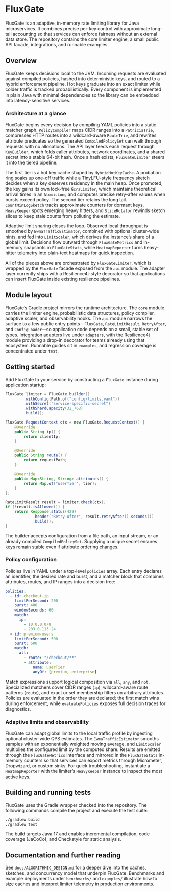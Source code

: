 # FluxGate

FluxGate is an adaptive, in-memory rate limiting library for Java microservices. It combines precise per-key control with approximate long-tail accounting so that services can enforce fairness without an external data store. The repository contains the core limiter engine, a small public API facade, integrations, and runnable examples.

## Overview

FluxGate keeps decisions local to the JVM. Incoming requests are evaluated against compiled policies, hashed into deterministic keys, and routed to a hybrid enforcement pipeline. Hot keys graduate into an exact limiter while colder traffic is tracked probabilistically. Every component is implemented in plain Java with minimal dependencies so the library can be embedded into latency-sensitive services.

### Architecture at a glance

FluxGate begins every decision by compiling YAML policies into a static matcher graph. `PolicyCompiler` maps CIDR ranges into a `PatriciaTrie`, compresses HTTP routes into a wildcard-aware `RouteTrie`, and rewrites attribute predicates so the generated `CompiledPolicySet` can walk through requests with no allocations. The API layer feeds each request through `KeyBuilder`, which folds caller attributes, network coordinates, and a shared secret into a stable 64-bit hash. Once a hash exists, `FluxGateLimiter` steers it into the tiered pipeline.

The first tier is a hot key cache shaped by `HybridHotKeyCache`. A probation ring soaks up one-off traffic while a TinyLFU-style frequency sketch decides when a key deserves residency in the main heap. Once promoted, the key gains its own lock-free `GcraLimiter`, which maintains theoretical arrival times in an `AtomicLong` and computes precise retry-after values when bursts exceed policy. The second tier retains the long tail. `CountMinLogSketch` tracks approximate counters for dormant keys, `HeavyKeeper` spots emerging heavy hitters, and `SliceRotator` rewinds sketch slices to keep stale counts from polluting the estimate.

Adaptive limit sharing closes the loop. Observed local throughput is smoothed by `EwmaTrafficEstimator`, combined with optional cluster-wide hints, and fed into `LimitScaler`, which derives the instance’s share of a global limit. Decisions flow outward through `FluxGateMetrics` and in-memory snapshots in `FluxGateStats`, while `HeatmapReporter` turns heavy-hitter telemetry into plain-text heatmaps for quick inspection.

All of the pieces above are orchestrated by `FluxGateLimiter`, which is wrapped by the `FluxGate` facade exposed from the `api` module. The adapter layer currently ships with a Resilience4j-style decorator so that applications can insert FluxGate inside existing resilience pipelines.

## Module layout

FluxGate’s Gradle project mirrors the runtime architecture. The `core` module carries the limiter engine, probabilistic data structures, policy compiler, adaptive scaler, and observability hooks. The `api` module narrows the surface to a few public entry points—`FluxGate`, `RateLimitResult`, `RetryAfter`, and `ConfigLoader`—so application code depends on a small, stable set of types. Integration adapters live under `adapters`, with the Resilience4j module providing a drop-in decorator for teams already using that ecosystem. Runnable guides sit in `examples`, and regression coverage is concentrated under `test`.

## Getting started

Add FluxGate to your service by constructing a `FluxGate` instance during application startup:

```java
FluxGate limiter = FluxGate.builder()
        .withConfig(Path.of("config/limits.yaml"))
        .withSecret("service-specific-secret")
        .withShardCapacity(32_768)
        .build();

FluxGate.RequestContext ctx = new FluxGate.RequestContext() {
    @Override
    public String ip() {
        return clientIp;
    }

    @Override
    public String route() {
        return requestPath;
    }

    @Override
    public Map<String, String> attributes() {
        return Map.of("userTier", tier);
    }
};

RateLimitResult result = limiter.check(ctx);
if (!result.isAllowed()) {
    return Response.status(429)
            .header("Retry-After", result.retryAfter().seconds())
            .build();
}
```

The builder accepts configuration from a file path, an input stream, or an already compiled `CompiledPolicySet`. Supplying a unique secret ensures keys remain stable even if attribute ordering changes.

### Policy configuration

Policies live in YAML under a top-level `policies` array. Each entry declares an identifier, the desired rate and burst, and a matcher block that combines attributes, routes, and IP ranges into a decision tree:

```yaml
policies:
  - id: checkout-ip
    limitPerSecond: 200
    burst: 400
    windowSeconds: 60
    match:
      ip:
        - 10.0.0.0/8
        - 203.0.113.24
  - id: premium-users
    limitPerSecond: 500
    burst: 600
    match:
      all:
        - route: "/checkout/**"
        - attribute:
            name: userTier
            anyOf: [premium, enterprise]
```

Match expressions support logical composition via `all`, `any`, and `not`. Specialized matchers cover CIDR ranges (`ip`), wildcard-aware route patterns (`route`), and exact or set membership filters on arbitrary attributes. Policies are evaluated in the order they are declared; the first match wins during enforcement, while `evaluatePolicies` exposes full decision traces for diagnostics.

### Adaptive limits and observability

FluxGate can adapt global limits to the local traffic profile by ingesting optional cluster-wide QPS estimates. The `EwmaTrafficEstimator` smooths samples with an exponentially weighted moving average, and `LimitScaler` multiplies the configured limit by the computed share. Results are emitted through the `FluxGateMetrics` interface and mirrored in the `FluxGateStats` in-memory counters so that services can export metrics through Micrometer, Dropwizard, or custom sinks. For quick troubleshooting, instantiate a `HeatmapReporter` with the limiter’s `HeavyKeeper` instance to inspect the most active keys.

## Building and running tests

FluxGate uses the Gradle wrapper checked into the repository. The following commands compile the project and execute the test suite:

```
./gradlew build
./gradlew test
```

The build targets Java 17 and enables incremental compilation, code coverage (JaCoCo), and Checkstyle for static analysis.

## Documentation and further reading

See [`docs/ALGORITHMIC_DESIGN.md`](docs/ALGORITHMIC_DESIGN.md) for a deeper dive into the caches, sketches, and concurrency model that underpin FluxGate. Benchmarks and example deployments under `benchmarks/` and `examples/` illustrate how to size caches and interpret limiter telemetry in production environments.
